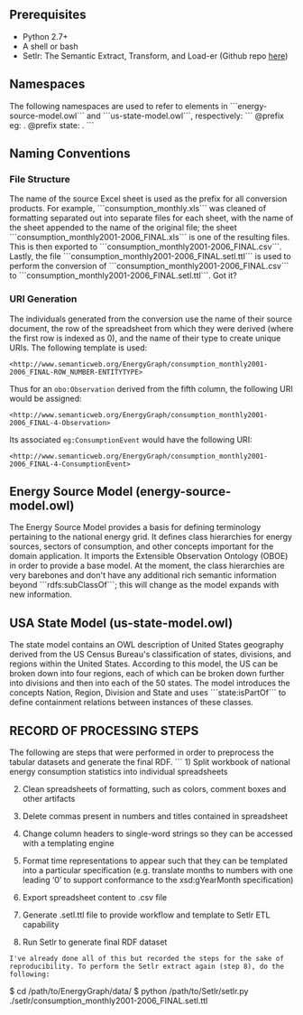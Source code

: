 <h2>Prerequisites</h2>
<ul>
<li>Python 2.7+</li>
<li>A shell or bash</li>
<li>Setlr: The Semantic Extract, Transform, and Load-er (Github repo <a href=https://github.com/tetherless-world/setlr>here</a>)
</ul>

<h2>Namespaces</h2>
The following namespaces are used to refer to elements in ```energy-source-model.owl``` and ```us-state-model.owl```, respectively:
```
@prefix eg:  <http://www.semanticweb.org/energysources/> .
@prefix state: <http://www.semanticweb.org/us-state-model/> .
```

<h2>Naming Conventions</h2>

<h3> File Structure</h3>
The name of the source Excel sheet is used as the prefix for all conversion products. For example, ```consumption_monthly.xls``` was cleaned of formatting separated out into separate files for each sheet, with the name of the sheet appended to the name of the original file; the sheet ```consumption_monthly2001-2006_FINAL.xls``` is one of the resulting files. This is then exported to ```consumption_monthly2001-2006_FINAL.csv```. Lastly, the file ```consumption_monthly2001-2006_FINAL.setl.ttl``` is used to perform the conversion of ```consumption_monthly2001-2006_FINAL.csv``` to ```consumption_monthly2001-2006_FINAL.setl.ttl```. Got it?

<h3>URI Generation</h3>
The individuals generated from the conversion use the name of their source document, the row of the spreadsheet from which they were derived (where the first row is indexed as 0), and the name of their type to create unique URIs. The following template is used:

```
<http://www.semanticweb.org/EnergyGraph/consumption_monthly2001-2006_FINAL-ROW_NUMBER-ENTITYTYPE>
```

Thus for an ```obo:Observation``` derived from the fifth column, the following URI would be assigned:
```
<http://www.semanticweb.org/EnergyGraph/consumption_monthly2001-2006_FINAL-4-Observation>
```
Its associated ```eg:ConsumptionEvent``` would have the following URI:
```
<http://www.semanticweb.org/EnergyGraph/consumption_monthly2001-2006_FINAL-4-ConsumptionEvent>
```

<h2>Energy Source Model (energy-source-model.owl)</h2>
The Energy Source Model provides a basis for defining terminology pertaining to the national energy grid. It defines class hierarchies for energy sources, sectors of consumption, and other concepts important for the domain application. It imports the Extensible Observation Ontology (OBOE) in order to provide a base model. At the moment, the class hierarchies are very barebones and don't have any additional rich semantic information beyond ```rdfs:subClassOf```; this will change as the model expands with new information.


<h2>USA State Model (us-state-model.owl)</h2>
The state model contains an OWL description of United States geography derived from the US Census Bureau's classification of states, divisions, and regions within the United States. According to this model, the US can be broken down into four regions, each of which can be broken down further into divisions and then into each of the 50 states. The model introduces the concepts Nation, Region, Division and State and uses ```state:isPartOf``` to define containment relations between instances of these classes.

<h2>RECORD OF PROCESSING STEPS</h2>
The following are steps that were performed in order to preprocess the tabular datasets and generate the final RDF.
```
1) Split workbook of national energy consumption statistics into individual spreadsheets

2) Clean spreadsheets of formatting, such as colors, comment boxes and other artifacts

3) Delete commas present in numbers and titles contained in spreadsheet

4) Change column headers to single-word strings so they can be accessed with a templating engine

5) Format time representations to appear such that they can be templated into a particular specification (e.g. translate months to numbers with one leading ‘0’ to support conformance to the xsd:gYearMonth specification)

6) Export spreadsheet content to .csv file

7) Generate .setl.ttl file to provide workflow and template to Setlr ETL capability

8) Run Setlr to generate final RDF dataset
```
I've already done all of this but recorded the steps for the sake of reproducibility. To perform the Setlr extract again (step 8), do the following:

```
$ cd /path/to/EnergyGraph/data/
$ python /path/to/Setlr/setlr.py ./setlr/consumption_monthly2001-2006_FINAL.setl.ttl
```
